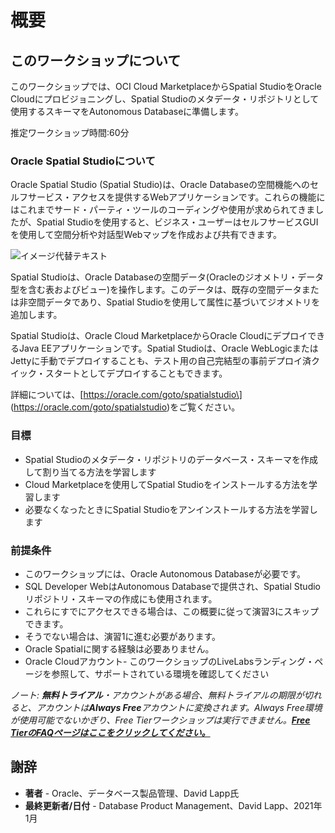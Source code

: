 # 概要

## このワークショップについて

このワークショップでは、OCI Cloud MarketplaceからSpatial StudioをOracle Cloudにプロビジョニングし、Spatial Studioのメタデータ・リポジトリとして使用するスキーマをAutonomous Databaseに準備します。

推定ワークショップ時間:60分

### Oracle Spatial Studioについて

Oracle Spatial Studio (Spatial Studio)は、Oracle Databaseの空間機能へのセルフサービス・アクセスを提供するWebアプリケーションです。これらの機能にはこれまでサード・パーティ・ツールのコーディングや使用が求められてきましたが、Spatial Studioを使用すると、ビジネス・ユーザーはセルフサービスGUIを使用して空間分析や対話型Webマップを作成および共有できます。

![イメージ代替テキスト](./images/spatial-studio.png "空間スタジオ")

Spatial Studioは、Oracle Databaseの空間データ(Oracleのジオメトリ・データ型を含む表およびビュー)を操作します。このデータは、既存の空間データまたは非空間データであり、Spatial Studioを使用して属性に基づいてジオメトリを追加します。

Spatial Studioは、Oracle Cloud MarketplaceからOracle CloudにデプロイできるJava EEアプリケーションです。Spatial Studioは、Oracle WebLogicまたはJettyに手動でデプロイすることも、テスト用の自己完結型の事前デプロイ済クイック・スタートとしてデプロイすることもできます。

詳細については、\[https://oracle.com/goto/spatialstudio\] (https://oracle.com/goto/spatialstudio)をご覧ください。

### 目標

*   Spatial Studioのメタデータ・リポジトリのデータベース・スキーマを作成して割り当てる方法を学習します
*   Cloud Marketplaceを使用してSpatial Studioをインストールする方法を学習します
*   必要なくなったときにSpatial Studioをアンインストールする方法を学習します

### 前提条件

*   このワークショップには、Oracle Autonomous Databaseが必要です。
*   SQL Developer WebはAutonomous Databaseで提供され、Spatial Studioリポジトリ・スキーマの作成にも使用されます。
*   これらにすでにアクセスできる場合は、この概要に従って演習3にスキップできます。
*   そうでない場合は、演習1に進む必要があります。
*   Oracle Spatialに関する経験は必要ありません。
*   Oracle Cloudアカウント- このワークショップのLiveLabsランディング・ページを参照して、サポートされている環境を確認してください

_ノート: **無料トライアル**・アカウントがある場合、無料トライアルの期限が切れると、アカウントは**Always Free**アカウントに変換されます。Always Free環境が使用可能でないかぎり、Free Tierワークショップは実行できません。**[Free TierのFAQページはここをクリックしてください。](https://www.oracle.com/cloud/free/faq.html)**_

## 謝辞

*   **著者** - Oracle、データベース製品管理、David Lapp氏
*   **最終更新者/日付** - Database Product Management、David Lapp、2021年1月